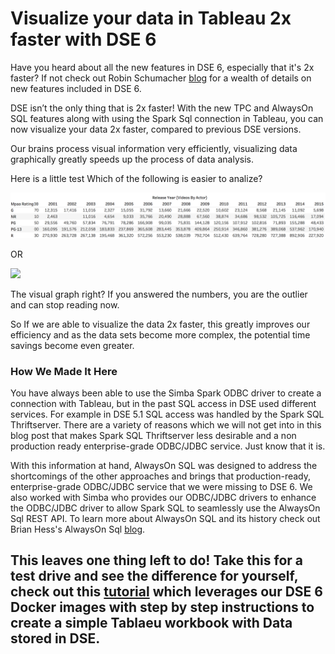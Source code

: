 # Visualize your data in Tableau 2x faster with DSE 6

Have you heard about all the new features in DSE 6, especially that it's 2x faster?  If not check out Robin Schumacher [blog](https://www.datastax.com/2018/04/datastax-enterprise-6-the-distributed-cloud-database-designed-for-hybrid-cloud) for a wealth of details on new features included in DSE 6.

DSE isn’t the only thing that is 2x faster! With the new TPC and AlwaysOn SQL features along with using the Spark Sql connection in Tableau, you can now visualize your data 2x faster, compared to previous DSE versions.

Our brains process visual information very efficiently, visualizing data graphically greatly speeds up the process of data analysis. 

Here is a little test 
Which of the following is easier to analize?

![](https://github.com/roberd13/tableau-dse6-demo/blob/master/images/numbers.png)  

OR

![](https://github.com/roberd13/tableau-dse6-demo/blob/master/images/graph.png)

The visual graph right? If you answered the numbers, you are the outlier and can stop reading now.

So If we are able to visualize the data 2x faster, this greatly improves our efficiency and as the data sets become more complex, the potential time savings become even greater.



### How We Made It Here

You have always been able to use the Simba Spark ODBC driver to create a connection with Tableau, but in the past SQL access in DSE used different services.  For example in DSE 5.1 SQL access was handled by the Spark SQL Thriftserver. There are a variety of reasons which we will not get into in this blog post that makes Spark SQL Thriftserver less desirable and a non production ready enterprise-grade ODBC/JDBC service. Just know that it is.

With this information at hand, AlwaysOn SQL was designed to address the shortcomings of the other approaches and brings that production-ready, enterprise-grade ODBC/JDBC service that we were missing to DSE 6. We also worked with Simba who provides our ODBC/JDBC drivers to enhance the ODBC/JDBC driver to allow Spark SQL to seamlessly use the AlwaysOn Sql REST API. 
 To learn more about AlwaysOn SQL and its history check out Brian Hess's AlwaysOn Sql [blog](https://www.datastax.com/2018/05/introducing-alwayson-sql-for-dse-analytics).

## This leaves one thing left to do! Take this for a test drive and see the difference for yourself, check out this [tutorial](https://academy.datastax.com/content/visualizing-your-data-tableau-using-dse-6-docker-images) which leverages our DSE 6 Docker images with step by step instructions to create a simple Tablaeu workbook with Data stored in DSE.
